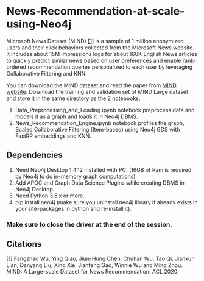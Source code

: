 # News-Recommendation-at-scale-using-Neo4j
MIcrosoft News Dataset (MIND) [[1]](#1) is a sample of 1 million anonymized users and their click behaviors collected from the Microsoft News website. It includes about 15M impressions logs for about 160K English News articles to quickly predict similar news based on user preferences and enable rank-ordered recommendation queries personalized to each user by leveraging Collaborative Filtering and KNN.

You can download the MIND dataset and read the paper from [MIND website](https://msnews.github.io/). Download the training and validation set of MIND Large dataset and store it in the same directory as the 2 notebooks.

1. Data_Preprocessing_and_Loading.ipynb notebook preprocess data and models it as a graph and loads it in Neo4j DBMS.
2. News_Recommendation_Engine.ipynb notebook profiles the graph, Scaled Collaborative Filtering (Item-based) using Neo4j GDS with FastRP embeddings and KNN.


## Dependencies

1. Need Neo4j Desktop 1.4.12 installed with PC. (16GB of Ram is required by Neo4j to do in-memory graph computations)
2. Add APOC and Graph Data Science Plugins while creating DBMS in Neo4j Desktop.
3. Need Python 3.5.x or more.
4. pip install neo4j (make sure you uninstall neo4j library if already exists in your site-packages in python and re-install it).

### Make sure to close the driver at the end of the session.

## Citations

<a id="1">[1]</a> Fangzhao Wu, Ying Qiao, Jiun-Hung Chen, Chuhan Wu, Tao Qi, Jianxun Lian, Danyang Liu, Xing Xie, Jianfeng Gao, Winnie Wu and Ming Zhou. MIND: A Large-scale Dataset for News Recommendation. ACL 2020.
